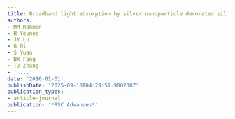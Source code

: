```yaml
---
title: Broadband light absorption by silver nanoparticle decorated silica nanospheres
authors:
- MM Rahman
- H Younes
- JY Lu
- G Ni
- S Yuan
- NX Fang
- TJ Zhang
- ' ...'
date: '2016-01-01'
publishDate: '2025-09-18T04:29:51.980238Z'
publication_types:
- article-journal
publication: '*RSC Advances*'
---
```

